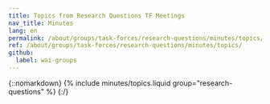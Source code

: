 ```yaml
---
title: Topics from Research Questions TF Meetings
nav_title: Minutes
lang: en
permalink: /about/groups/task-forces/research-questions/minutes/topics/
ref: /about/groups/task-forces/research-questions/minutes/topics/
github:
  label: wai-groups
---
```


{::nomarkdown}
{% include minutes/topics.liquid group="research-questions" %}
{:/}